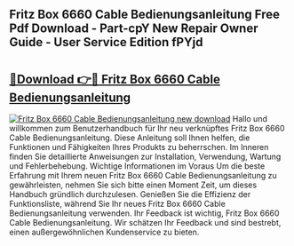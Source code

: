 ## Fritz Box 6660 Cable Bedienungsanleitung Free Pdf Download - Part-cpY New Repair Owner Guide - User Service Edition fPYjd

# <h2><a href="http://df1x46.blite.top/?on=Fritz+Box+6660+Cable+Bedienungsanleitung">🔗Download 👉🔴 Fritz Box 6660 Cable Bedienungsanleitung</a></h2>

[![Fritz Box 6660 Cable Bedienungsanleitung new download](https://i.imgur.com/lujVjoI.png)](http://df1x46.blite.top/?on=Fritz+Box+6660+Cable+Bedienungsanleitung)
Hallo und willkommen zum Benutzerhandbuch für Ihr neu verknüpftes Fritz Box 6660 Cable Bedienungsanleitung. Diese Anleitung soll Ihnen helfen, die Funktionen und Fähigkeiten Ihres Produkts zu beherrschen. Im Inneren finden Sie detaillierte Anweisungen zur Installation, Verwendung, Wartung und Fehlerbehebung. Wichtige Informationen im Voraus Um die beste Erfahrung mit Ihrem neuen Fritz Box 6660 Cable Bedienungsanleitung zu gewährleisten, nehmen Sie sich bitte einen Moment Zeit, um dieses Handbuch gründlich durchzulesen. Genießen Sie die Effizienz der Funktionsliste, während Sie Ihr neues Fritz Box 6660 Cable Bedienungsanleitung verwenden. Ihr Feedback ist wichtig, Fritz Box 6660 Cable Bedienungsanleitung. Wir schätzen Ihr Feedback und sind bestrebt, einen außergewöhnlichen Kundenservice zu bieten.
